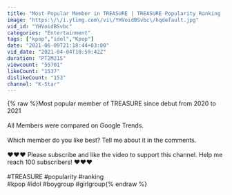 ```yaml
---
title: "Most Popular Member in TREASURE | TREASURE Popularity Ranking (2020 - 2021)"
image: "https:\/\/i.ytimg.com\/vi\/YHVoidBSvbc\/hqdefault.jpg"
vid_id: "YHVoidBSvbc"
categories: "Entertainment"
tags: ["kpop","idol","Kpop"]
date: "2021-06-09T21:18:44+03:00"
vid_date: "2021-04-04T10:59:42Z"
duration: "PT2M21S"
viewcount: "55701"
likeCount: "1537"
dislikeCount: "153"
channel: "K-Star"
---
```

{% raw %}Most popular member of TREASURE since debut from 2020 to 2021<br /><br />All Members were compared on Google Trends.<br /><br />Which member do you like best? Tell me about it in the comments.<br /><br />❤❤❤ Please subscribe and like the video to support this channel. Help me reach 100 subscribers! ❤❤❤<br /><br />#TREASURE #popularity  #ranking <br />#kpop #idol #boygroup #girlgroup{% endraw %}
